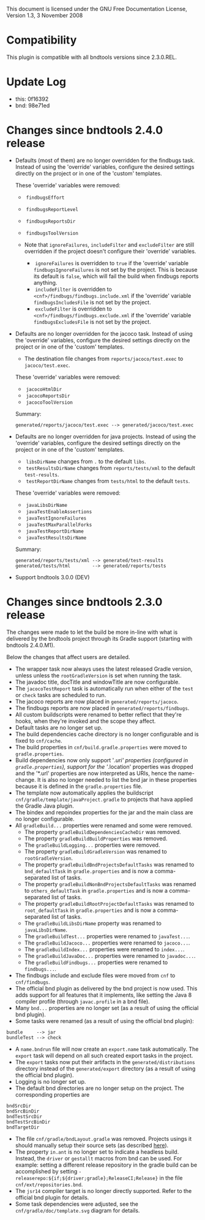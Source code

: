 This document is licensed under the GNU Free Documentation License,
Version 1.3, 3 November 2008

# Compatibility

This plugin is compatible with all bndtools versions since 2.3.0.REL.

# Update Log

* this: 0f16392
* bnd:  98e71ed

# Changes since bndtools 2.4.0 release

* Defaults (most of them) are no longer overridden for the findbugs task.
  Instead of using the 'override' variables, configure the desired settings
  directly on the project or in one of the 'custom' templates.

  These 'override' variables were removed:
  * &nbsp;```findbugsEffort```
  * &nbsp;```findbugsReportLevel```
  * &nbsp;```findbugsReportsDir```
  * &nbsp;```findbugsToolVersion```

  * Note that ```ignoreFailures```, ```includeFilter```
    and ```excludeFilter``` are still overridden if the project doesn't
    configure their 'override' variables.
    * &nbsp;```ignoreFailures``` is overridden to ```true``` if the
      'override' variable ```findbugsIgnoreFailures``` is not set by the
      project. This is because its default is ```false```, which will fail
      the build when findbugs reports anything.
    * &nbsp;```includeFilter``` is overridden
      to ```<cnf>/findbugs/findbugs.include.xml``` if the 'override'
      variable ```findbugsIncludesFile``` is not set by the project.
    * &nbsp;```excludeFilter``` is overridden
      to ```<cnf>/findbugs/findbugs.exclude.xml``` if the 'override'
      variable ```findbugsExcludesFile``` is not set by the project.
* Defaults are no longer overridden for the jacoco task.
  Instead of using the 'override' variables, configure the desired settings
  directly on the project or in one of the 'custom' templates.
  * The destination file changes from ```reports/jacoco/test.exec```
    to ```jacoco/test.exec```.

  These 'override' variables were removed:
  * &nbsp;```jacocoHtmlDir```
  * &nbsp;```jacocoReportsDir```
  * &nbsp;```jacocoToolVersion```

  Summary:
  ```
  generated/reports/jacoco/test.exec --> generated/jacoco/test.exec
  ```
* Defaults are no longer overridden for java projects.
  Instead of using the 'override' variables, configure the desired settings
  directly on the project or in one of the 'custom' templates.
  * &nbsp;```libsDirName``` changes from ```.``` to the default ```libs```.
  * &nbsp;```testResultsDirName``` changes from ```reports/tests/xml``` to
    the default ```test-results```.
  * &nbsp;```testReportDirName``` changes from ```tests/html``` to the
    default ```tests```.

  These 'override' variables were removed:
  * &nbsp;```javaLibsDirName```
  * &nbsp;```javaTestEnableAssertions```
  * &nbsp;```javaTestIgnoreFailures```
  * &nbsp;```javaTestMaxParallelForks```
  * &nbsp;```javaTestReportDirName```
  * &nbsp;```javaTestResultsDirName```

  Summary:
  ```
  generated/reports/tests/xml --> generated/test-results
  generated/tests/html        --> generated/reports/tests
  ```
* Support bndtools 3.0.0 (DEV)

# Changes since bndtools 2.3.0 release

The changes were made to let the build be more in-line with what is delivered
by the bndtools project through its Gradle support (starting with
bndtools 2.4.0.M1).

Below the changes that affect users are detailed.

* The wrapper task now always uses the latest released Gradle version, unless
  unless the ```rootGradleVersion``` is set when running the task.
* The javadoc title, docTitle and windowTitle are now configurable.
* The ```jacocoTestReport``` task is automatically run when either of
  the ```test``` or ```check``` tasks are scheduled to run.
* The jacoco reports are now placed in ```generated/reports/jacoco```.
* The findbugs reports are now placed in ```generated/reports/findbugs```.
* All custom buildscripts were renamed to better reflect that they're hooks,
  when they're invoked and the scope they affect.
* Default tasks are no longer set up.
* The build dependencies cache directory is no longer configurable and is fixed
  to ```cnf/cache```.
* The build properties in ```cnf/build.gradle.properties``` were moved
  to ```gradle.properties```.
* Build dependencies now only support '*.uri' properties (configured
  in ```gradle.properties```), support for the '*.location' properties was
  dropped and the '*.url' properties are now interpreted as URIs, hence the
  name-change. It is also no longer needed to list the bnd jar in these
  properties because it is defined in the ```gradle.properties``` file.
* The template now automatically applies the
  buildscript ```cnf/gradle/template/javaProject.gradle``` to projects that
  hava applied the Gradle Java plugin.
* The bindex and repoindex properties for the jar and the main class are no
  longer configurable.
* All ```gradleBuild...``` properties were renamed and some were removed.
  * The property ```gradleBuildDependenciesCacheDir``` was removed.
  * The property ```gradleBuildBuildProperties``` was removed.
  * The ```gradleBuildLogging...``` properties were removed.
  * The property ```gradleBuildGradleVersion``` was renamed
    to ```rootGradleVersion```.
  * The property ```gradleBuildBndProjectsDefaultTasks``` was renamed
    to ```bnd_defaultTask``` in ```gradle.properties``` and is now a
    comma-separated list of tasks.
  * The property ```gradleBuildNonBndProjectsDefaultTasks``` was renamed
    to ```others_defaultTask``` in ```gradle.properties``` and is now a
    comma-separated list of tasks.
  * The property ```gradleBuildRootProjectDefaultTasks``` was renamed
    to ```root_defaultTask``` in ```gradle.properties``` and is now a
    comma-separated list of tasks.
  * The ```gradleBuildLibsDirName``` property was renamed
    to ```javaLibsDirName```.
  * The ```gradleBuildTest...``` properties were renamed
    to ```javaTest...```.
  * The ```gradleBuildJacoco...``` properties were renamed
    to ```jacoco...```.
  * The ```gradleBuildIndex...``` properties were renamed
    to ```index...```.
  * The ```gradleBuildJavaDoc...``` properties were renamed
    to ```javadoc...```.
  * The ```gradleBuildFindbugs...``` properties were renamed
    to ```findbugs...```.
* The findbugs include and exclude files were moved from ```cnf```
  to ```cnf/findbugs```.
* The official bnd plugin as delivered by the bnd project is now used. This adds
  support for all features that it implements, like setting the Java 8 compiler
  profile (through ```javac.profile``` in a bnd file).
* Many ```bnd...``` properties are no longer set  (as a result of using the
  official bnd plugin).
* Some tasks were renamed (as a result of using the official bnd plugin):

```
bundle     --> jar
bundleTest --> check
```

* A ```name.bndrun``` file will now create an ```export.name```  task
  automatically. The ```export``` task will depend on all such created export
  tasks in the project.
* The ```export``` tasks now put their artifacts in
  the ```generated/distributions``` directory instead of
  the ```generated/export``` directory (as a result of using the official bnd
  plugin).
* Logging is no longer set up.
* The default bnd directories are no longer setup on the project. The
  corresponding properties are

```
bndSrcDir
bndSrcBinDir
bndTestSrcDir
bndTestSrcBinDir
bndTargetDir
```

* The file ```cnf/gradle/bndLayout.gradle``` was removed. Projects usings it
  should manually setup their source sets
  (as described [here](BUILDING-GRADLE.md#AddingJavaProjectsToTheBuild)).
* The property ```in.ant``` is no longer set to indicate a headless build.
  Instead, the ```driver``` or ```gestallt``` macros from bnd can be used.
  For example: setting a different release repository in the gradle build can
  be accomplished by
  setting ```-releaserepo:${if;${driver;gradle};ReleaseCI;Release}``` in the
  file ```cnf/ext/repositories.bnd```.
* The ```jsr14``` compiler target is no longer directly supported.
  Refer to the official bnd plugin for details.
* Some task dependencies were adjusted, see
  the ```cnf/gradle/doc/template.svg``` diagram for details.
